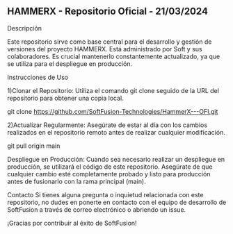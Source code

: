 HAMMERX - Repositorio Oficial - 21/03/2024
---------------------------------------------
Descripción

Este repositorio sirve como base central para el desarrollo y gestión de versiones del proyecto HAMMERX. Está administrado por Soft y sus colaboradores. Es crucial mantenerlo constantemente actualizado, ya que se utiliza para el despliegue en producción.

Instrucciones de Uso

1)Clonar el Repositorio: Utiliza el comando git clone seguido de la URL del repositorio para obtener una copia local.

git clone https://github.com/SoftFusion-Technologies/HammerX---OFI.git

2)Actualizar Regularmente: Asegúrate de estar al día con los cambios realizados en el repositorio remoto antes de realizar cualquier modificación.

git pull origin main


Despliegue en Producción: Cuando sea necesario realizar un despliegue en producción, se utilizará el código de este repositorio. Asegúrate de que cualquier cambio esté completamente probado y listo para producción antes de fusionarlo con la rama principal (main).

Contacto
Si tienes alguna pregunta o inquietud relacionada con este repositorio, no dudes en ponerte en contacto con el equipo de desarrollo de SoftFusion a través de correo electrónico o abriendo un issue.

¡Gracias por contribuir al éxito de SoftFusion!
